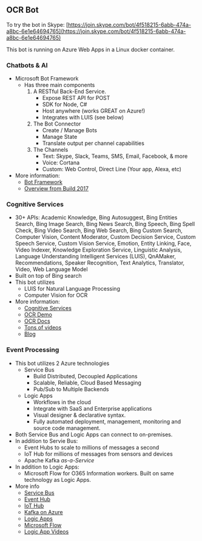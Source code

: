 ## OCR Bot

To try the bot in Skype: [https://join.skype.com/bot/4f518215-6abb-474a-a8bc-6e1e64694765](https://join.skype.com/bot/4f518215-6abb-474a-a8bc-6e1e64694765)

This bot is running on Azure Web Apps in a Linux docker container.

### Chatbots & AI
 * Microsoft Bot Framework
    * Has three main components
        1. A RESTful Back-End Service.
            * Expose REST API for POST
            * SDK for Node, C#
            * Host anywhere (works GREAT on Azure!)
            * Integrates with LUIS (see below)
        2. The Bot Connector
            * Create / Manage Bots
            * Manage State
            * Translate output per channel capabilities
        3. The Channels
            * Text: Skype, Slack, Teams, SMS, Email, Facebook, & more
            * Voice: Cortana
            * Custom: Web Control, Direct Line (Your app, Alexa, etc)
* More information: 
    * [Bot Framework](https://dev.botframework.com/)
    * [Overview from Build 2017](https://channel9.msdn.com/Events/Build/2017/B8097)

### Cognitive Services
* 30+ APIs: Academic Knowledge, Bing Autosuggest, Bing Entities Search, Bing Image Search, Bing News Search, Bing Speech, Bing Spell Check, Bing Video Search, Bing Web Search, Bing Custom Search, Computer Vision, Content Moderator, Custom Decision Service, Custom Speech Service, Custom Vision Service, Emotion, Entity Linking, Face, Video Indexer, Knowledge Exploration Service, Linguistic Analysis, Language Understanding Intelligent Services (LUIS), QnAMaker, Recommendations, Speaker Recognition, Text Analytics, Translator, Video, Web Language Model
* Built on top of Bing search
* This bot utilizes 
    * LUIS for Natural Language Processing
    * Computer Vision for OCR
* More information:
    * [Cognitive Services](https://azure.microsoft.com/en-us/services/cognitive-services/?v=17.29)
    * [OCR Demo](https://azure.microsoft.com/en-us/services/cognitive-services/computer-vision/)
    * [OCR Docs](https://docs.microsoft.com/en-us/azure/cognitive-services/computer-vision/quickstarts/csharp#optical-character-recognition-ocr-with-computer-vision-api-using-ca-nameocr-a)
    * [Tons of videos](https://channel9.msdn.com/Events/Build/2017?sort=status&direction=desc&tag=cognitive%2Bservices&term=)
    * [Blog](https://azure.microsoft.com/en-us/blog/topics/cognitive-services/
    )

### Event Processing
* This bot utilizes 2 Azure technologies
    * Service Bus
        * Build Distributed, Decoupled Applications
        * Scalable, Reliable, Cloud Based Messaging
        * Pub/Sub to Multiple Backends
    * Logic Apps
        * Workflows in the cloud
        * Integrate with SaaS and Enterprise applications
        * Visual designer & declarative syntax. 
        * Fully automated deployment, management, monitoring and source code management.
* Both Service Bus and Logic Apps can connect to on-premises.
* In addition to Servie Bus:
    * Event Hubs to scale to millions of messages a second
    * IoT Hub for millions of messages from sensors and devices
    * Apache Kafka *as-a-Service*
* In addition to Logic Apps:
    * Microsoft Flow for O365 Information workers. Built on same technology as Logic Apps.
* More info
    * [Service Bus](https://azure.microsoft.com/en-us/services/service-bus/)
    * [Event Hub](https://azure.microsoft.com/en-us/services/event-hubs/)
    * [IoT Hub](https://azure.microsoft.com/en-us/services/iot-hub/)
    * [Kafka on Azure](https://azure.microsoft.com/en-us/services/hdinsight/apache-kafka/)
    * [Logic Apps](https://azure.microsoft.com/en-us/services/logic-apps/)
    * [Microsoft Flow](https://flow.microsoft.com/en-us/)
    * [Logic App Videos](https://channel9.msdn.com/Events/Build/2017?sort=status&direction=desc&tag=logic%2Bapps&term=)

     